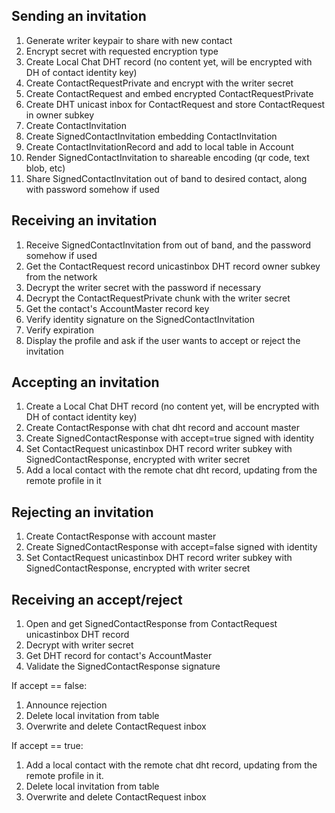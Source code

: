## Sending an invitation
1. Generate writer keypair to share with new contact
2. Encrypt secret with requested encryption type
3. Create Local Chat DHT record (no content yet, will be encrypted with DH of contact identity key)
4. Create ContactRequestPrivate and encrypt with the writer secret
5. Create ContactRequest and embed encrypted ContactRequestPrivate
6. Create DHT unicast inbox for ContactRequest and store ContactRequest in owner subkey
7. Create ContactInvitation 
8. Create SignedContactInvitation embedding ContactInvitation
9. Create ContactInvitationRecord and add to local table in Account
10. Render SignedContactInvitation to shareable encoding (qr code, text blob, etc)
11. Share SignedContactInvitation out of band to desired contact, along with password somehow if used

## Receiving an invitation
1. Receive SignedContactInvitation from out of band, and the password somehow if used
2. Get the ContactRequest record unicastinbox DHT record owner subkey from the network
3. Decrypt the writer secret with the password if necessary
4. Decrypt the ContactRequestPrivate chunk with the writer secret
5. Get the contact's AccountMaster record key
6. Verify identity signature on the SignedContactInvitation
7. Verify expiration
8. Display the profile and ask if the user wants to accept or reject the invitation

## Accepting an invitation
1. Create a Local Chat DHT record (no content yet, will be encrypted with DH of contact identity key)
2. Create ContactResponse with chat dht record and account master
3. Create SignedContactResponse with accept=true signed with identity
4. Set ContactRequest unicastinbox DHT record writer subkey with SignedContactResponse, encrypted with writer secret
5. Add a local contact with the remote chat dht record, updating from the remote profile in it

## Rejecting an invitation
1. Create ContactResponse with account master
2. Create SignedContactResponse with accept=false signed with identity
3. Set ContactRequest unicastinbox DHT record writer subkey with SignedContactResponse, encrypted with writer secret

## Receiving an accept/reject
1. Open and get SignedContactResponse from ContactRequest unicastinbox DHT record
2. Decrypt with writer secret
3. Get DHT record for contact's AccountMaster
4. Validate the SignedContactResponse signature
   
If accept == false:
   1. Announce rejection
   2. Delete local invitation from table
   3. Overwrite and delete ContactRequest inbox
  
If accept == true:
   1. Add a local contact with the remote chat dht record, updating from the remote profile in it.
   2. Delete local invitation from table
   3. Overwrite and delete ContactRequest inbox
  
